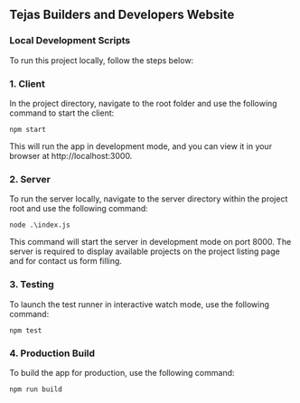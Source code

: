 ## Tejas Builders and Developers Website

### Local Development Scripts

To run this project locally, follow the steps below:

### 1. Client

In the project directory, navigate to the root folder and use the following command to start the client:

```shell
npm start
```

This will run the app in development mode, and you can view it in your browser at http://localhost:3000.

### 2. Server

To run the server locally, navigate to the server directory within the project root and use the following command:

```shell
node .\index.js
```

This command will start the server in development mode on port 8000. The server is required to display available projects on the project listing page and for contact us form filling.

### 3. Testing

To launch the test runner in interactive watch mode, use the following command:

```shell
npm test
```

### 4. Production Build

To build the app for production, use the following command:

```shell
npm run build
```
